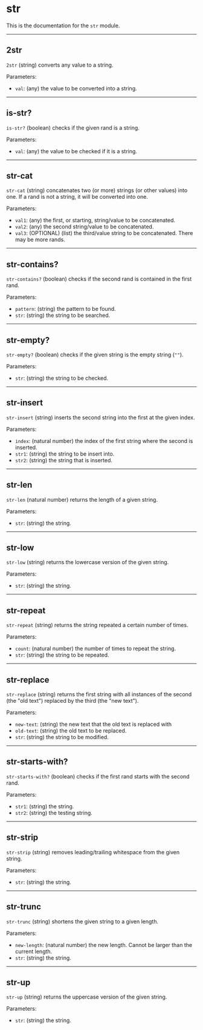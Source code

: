 <!--
NOTE: This documentation is generated automatically!
Rather than editing this file, please update the associated file in stdlib!
Thanks, and have a good day!
-->
# str
This is the documentation for the `str` module.

---
## 2str
`2str` (string) converts any value to a string.

Parameters:
* `val`: (any) the value to be converted into a string.

---
## is-str?
`is-str?` (boolean) checks if the given rand is a string.

Parameters:
* `val`: (any) the value to be checked if it is a string.

---
## str-cat
`str-cat` (string) concatenates two (or more) strings (or other values) into one. If a rand is not a string, it will be converted into one.

Parameters:
* `val1`: (any) the first, or starting, string/value to be concatenated.
* `val2`: (any) the second string/value to be concatenated.
* `val3`: (OPTIONAL) (list) the third/value string to be concatenated. There may be more rands.

---
## str-contains?
`str-contains?` (boolean) checks if the second rand is contained in the first rand.

Parameters:
* `pattern`: (string) the pattern to be found.
* `str`: (string) the string to be searched.

---
## str-empty?
`str-empty?` (boolean) checks if the given string is the empty string (`""`).

Parameters:
* `str`: (string) the string to be checked.

---
## str-insert
`str-insert` (string) inserts the second string into the first at the given index.

Parameters:
* `index`: (natural number) the index of the first string where the second is inserted.
* `str1`: (string) the string to be insert into.
* `str2`: (string) the string that is inserted.

---
## str-len
`str-len` (natural number) returns the length of a given string.

Parameters:
* `str`: (string) the string.

---
## str-low
`str-low` (string) returns the lowercase version of the given string.

Parameters:
* `str`: (string) the string.

---
## str-repeat
`str-repeat` (string) returns the string repeated a certain number of times.

Parameters:
* `count`: (natural number) the number of times to repeat the string.
* `str`: (string) the string to be repeated.

---
## str-replace
`str-replace` (string) returns the first string with all instances of the second (the "old text") replaced by the third (the "new text").

Parameters:
* `new-text`: (string) the new text that the old text is replaced with
* `old-text`: (string) the old text to be replaced.
* `str`: (string) the string to be modified.

---
## str-starts-with?
`str-starts-with?` (boolean) checks if the first rand starts with the second rand.

Parameters:
* `str1`: (string) the string.
* `str2`: (string) the testing string.

---
## str-strip
`str-strip` (string) removes leading/trailing whitespace from the given string.

Parameters:
* `str`: (string) the string.

---
## str-trunc
`str-trunc` (string) shortens the given string to a given length.

Parameters:
* `new-length`: (natural number) the new length. Cannot be larger than the current length.
* `str`: (string) the string.

---
## str-up
`str-up` (string) returns the uppercase version of the given string.

Parameters:
* `str`: (string) the string.


